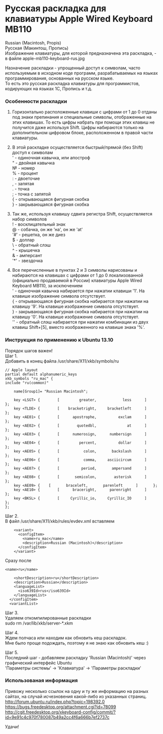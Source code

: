 Русская раскладка для клавиатуры Apple Wired Keyboard MB110
======
Russian (Macintosh, Propis)  
Русская (Макинтош, Пропись)  
Изображение клавиатуры, для которой предназначена эта раскладка, - в файле apple-mb110-keyboard-rus.jpg  

Назначение раскладки - упрощенный доступ к символам, часто используемым в исходном коде программ,  разрабатываемых на языках программирования, основанных на русском языке.  
То есть это русская раскладка клавиатуры для программистов, кодирующих на языках 1С, Пропись и т.д.  


### Особенности раскладки

1. Горизонтально расположенные клавиши с цифрами от 1 до 0 отданы под знаки препинания и специальные символы, отображенные на этих клавишах. То есть цифры набрать при помощи этих клавиш не получится даже используя Shift. Цифры набираются только на дополнительном цифровом блоке, расположенном в правой части клавиатуры.  

2. В этой раскладке осуществляется быстрый/прямой (без Shift) доступ к символам  
	' - одиночная кавычка, или апостроф  
	" - двойная кавычка  
	№ - номер  
	% - процент  
	: - двоеточие  
	, - запятая  
	. - точка  
	; - точка с запятой  
	{ - открывающаяся фигурная скобка  
	} - закрывающаяся фигурная скобка	    

3. Так же, используя клавишу сдвига регистра Shift, осуществляется набор символов  
	! - восклицательный знак  
	@ - собачка, он же 'на', он же 'at'  
	'#' - решетка, он же диез  
	$ - доллар  
	\ - обратный слэш  
	^ - крышечка  
	& - амперсант  
	'*' - звездочка  

4. Все перечисленные в пунктах 2 и 3 символы нарисованы и набираются на клавишах с цифрами от 1 до 0 локализованной (официально продаваемой в России) клавиатуры Apple Wired Keyboard MB110, за исключением  
	' - одиночная кавычка набирается при нажатии клавиши '1'. На клавише изображение символа отсутствует.  
	{ - открывающаяся фигурная скобка набирается при нажатии на клавишу '9'. На клавише изображение символа отсутствует.  
	} - закрывающаяся фигурная скобка набирается при нажатии на клавишу '0'. На клавише изображение символа отсутствует.  
	'\' - обратный слэш набирается при нажатии комбинации из двух клавиш Shift+[5], вместо изображенного на клавише знака '%'.  


### Инструкция по применению к Ubuntu 13.10  
Порядок шагов важен!  
Шаг 1.  
Добавить в конец файла  /usr/share/X11/xkb/symbols/ru  

	// Apple layout
	partial default alphanumeric_keys
	xkb_symbols "ru_mac" {
	include "ru(common)"

	    name[Group1]= "Russian Macintosh";

	    key <LSGT> {        [         greater,            less      ]       };
	    key <TLDE> {        [    bracketright,     bracketleft      ]       };
	    key	<AE01> {        [      apostrophe,          exclam      ]       };
	    key <AE02> {        [        quotedbl,              at      ]       };
	    key <AE03> {        [      numerosign,      numbersign      ]       };
	    key <AE04> {        [         percent,          dollar      ]       };
	    key <AE05> {        [           colon,       backslash      ]       };
	    key <AE06> {        [           comma,     asciicircum      ]       };
	    key <AE07> {        [          period,       ampersand      ]       };
	    key <AE08> {        [       semicolon,        asterisk      ]       };
	    key	<AE09> {	[       braceleft,       parenleft      ]       };
	    key	<AE10> {        [      braceright,      parenright      ]       };
	    key <BKSL> {        [     Cyrillic_io,     Cyrillic_IO      ]       };
	};  
  
Шаг 2.  
В файл /usr/share/X11/xkb/rules/evdev.xml вставляем  

        <variant>  
          <configItem>  
            <name>ru_mac</name>  
            <description>Russian (Macintosh)</description>  
          </configItem>  
        </variant>  

Сразу после  

	<name>ru</name>  

        <shortDescription>ru</shortDescription>  
        <description>Russian</description>  
        <languageList>  
          <iso639Id>rus</iso639Id>  
        </languageList>  
      </configItem>  
      <variantList>  

Шаг 3.  
Удаляем откомпилированные раскладки  
	sudo rm /var/lib/xkb/server-*.xkm  

Шаг 4.  
Ждем полчаса или находим как обновить кеш раскладок.  
Мне было проще подождать, поэтому я не знаю как обновить кеш :)

Шаг 5.  
Последний шаг - добавляем раскладку 'Russian (Macintosh)' через графический интерфейс Ubuntu  
'Параметры системы' -> 'Клавиатура' -> 'Параметры раскладки'  



### Использованая информация  
Привожу несколько ссылок на одну и ту же информацию на разных сайтах, на случай исчезновения какой-либо из указанных страниц.
	http://forum.ubuntu.ru/index.php?topic=198392.0  
	https://bugs.freedesktop.org/attachment.cgi?id=78099  
	http://cgit.freedesktop.org/xkeyboard-config/commit/?id=9e91c4c970f780087b49a2cc4f6a666b7ef2737c  


Удачи!
